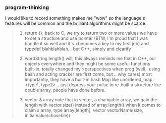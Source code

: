 ###  program-thinking
 I would like to record something makes me "wow"
 so the language's features will be common and the brilliant algorithms might be scarce..

>  1. return {}; back to C, we try to return two or more values we have to set a structure and use pointer (BTW, I'm proud that I was handle it so well and it's >becomes a key to my first job) and typedef blahblahblah...
>  but C++, simply and clearify
>
>  2. wordString.length() will, this always reminds me that in C++, our objects everywhere and they might be some useful functions built-in, totally changed my >perspectives when prog
>  (well.. using bash and acting cracker are first come, but .. why cares)
>  most importantly, they have a built-in hash Map like unordered_map <type1, type2>
>...just depress your pulse to re-built a structure like double array, people have done before.
>
> 3. vector & array
> note that in vector, a changable array, we gain the length with vector.size() instead of array.length()
> when it comes to claim a array, type array[length]; vector<type> vectorName(size, initialValue(choseble))
